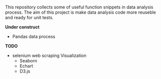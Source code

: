 This repository collects some of useful function snippets in data analysis process. The aim of this project is make data analysis code more reuseble and ready for unit tests.

**Under construct**
- Pandas data process

**TODO**
- selenium web scraping
Visualization
    - Seaborn
    - Echart
    - D3.js